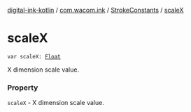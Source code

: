 [digital-ink-kotlin](../../index.md) / [com.wacom.ink](../index.md) / [StrokeConstants](index.md) / [scaleX](./scale-x.md)

# scaleX

`var scaleX: `[`Float`](https://kotlinlang.org/api/latest/jvm/stdlib/kotlin/-float/index.html)

X dimension scale value.

### Property

`scaleX` - X dimension scale value.